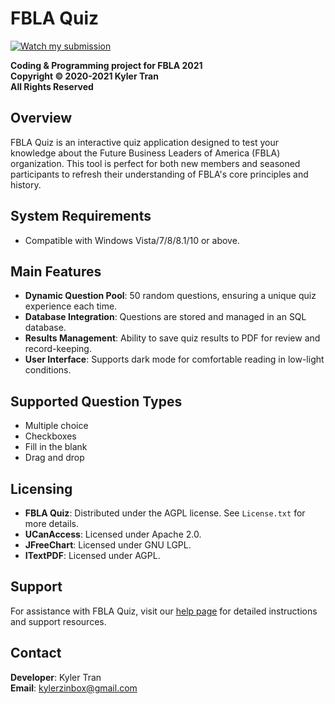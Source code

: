 # FBLA Quiz
[![Watch my submission](https://img.youtube.com/vi/wjEfiYlYq9Y/0.jpg)](https://www.youtube.com/watch?v=wjEfiYlYq9Y)

**Coding & Programming project for FBLA 2021**  
**Copyright &copy; 2020-2021 Kyler Tran**  
**All Rights Reserved**

## Overview
FBLA Quiz is an interactive quiz application designed to test your knowledge about the Future Business Leaders of America (FBLA) organization. This tool is perfect for both new members and seasoned participants to refresh their understanding of FBLA's core principles and history.

## System Requirements
- Compatible with Windows Vista/7/8/8.1/10 or above.

## Main Features
- **Dynamic Question Pool**: 50 random questions, ensuring a unique quiz experience each time.
- **Database Integration**: Questions are stored and managed in an SQL database.
- **Results Management**: Ability to save quiz results to PDF for review and record-keeping.
- **User Interface**: Supports dark mode for comfortable reading in low-light conditions.

## Supported Question Types
- Multiple choice
- Checkboxes
- Fill in the blank
- Drag and drop

## Licensing
- **FBLA Quiz**: Distributed under the AGPL license. See `License.txt` for more details.
- **UCanAccess**: Licensed under Apache 2.0.
- **JFreeChart**: Licensed under GNU LGPL.
- **ITextPDF**: Licensed under AGPL.

## Support
For assistance with FBLA Quiz, visit our [help page](Help) for detailed instructions and support resources.

## Contact
**Developer**: Kyler Tran  
**Email**: [kylerzinbox@gmail.com](mailto:kylerzinbox@gmail.com)
